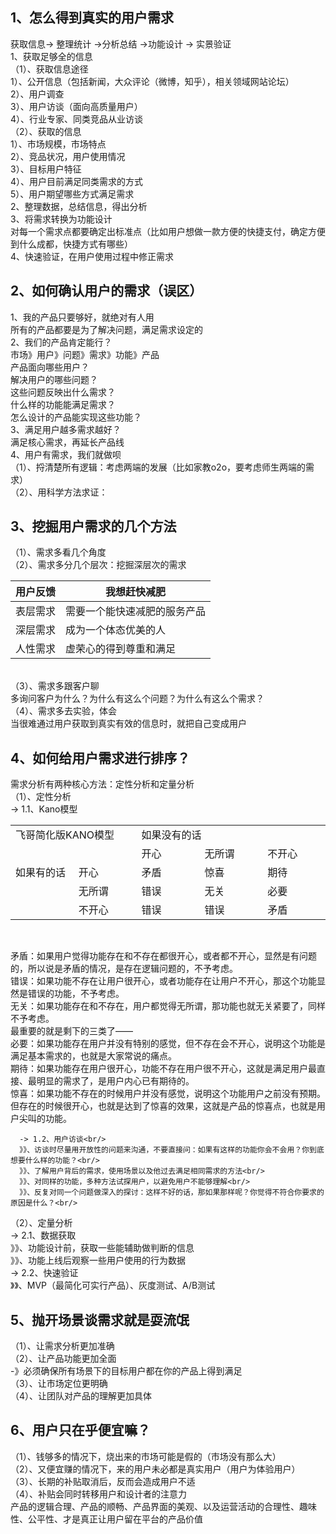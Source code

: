 ## 1、怎么得到真实的用户需求
获取信息-> 整理统计 ->分析总结 ->功能设计 -> 实景验证<br/>
1、获取足够全的信息<br/>
 （1）、获取信息途径<br/>
    1）、公开信息（包括新闻，大众评论（微博，知乎），相关领域网站论坛）<br/>
    2）、用户调查<br/>
    3）、用户访谈（面向高质量用户）<br/>
    4）、行业专家、同类竞品从业访谈<br/>
  （2）、获取的信息<br/>
    1）、市场规模，市场特点<br/>
    2）、竞品状况，用户使用情况<br/>
    3）、目标用户特征<br/>
    4）、用户目前满足同类需求的方式<br/>
    5）、用户期望哪些方式满足需求<br/>
2、整理数据，总结信息，得出分析<br/>
3、将需求转换为功能设计<br/>
对每一个需求点都要确定出标准点（比如用户想做一款方便的快捷支付，确定方便到什么成都，快捷方式有哪些）<br/>
4、快速验证，在用户使用过程中修正需求<br/>

## 2、如何确认用户的需求（误区）
1、我的产品只要够好，就绝对有人用<br/>
所有的产品都要是为了解决问题，满足需求设定的<br/>
2、我们的产品肯定能行？<br/>
市场》用户》问题》需求》功能》产品<br/>
产品面向哪些用户？<br/>
解决用户的哪些问题？<br/>
这些问题反映出什么需求？<br/>
什么样的功能能满足需求？<br/>
怎么设计的产品能实现这些功能？<br/>
3、满足用户越多需求越好？<br/>
满足核心需求，再延长产品线<br/>
4、用户有需求，我们就做呗<br/>
（1）、捋清楚所有逻辑：考虑两端的发展（比如家教o2o，要考虑师生两端的需求）<br/>
（2）、用科学方法求证：<br/>

## 3、挖掘用户需求的几个方法<br/>
（1）、需求多看几个角度<br/>
（2）、需求多分几个层次：挖掘深层次的需求<br/>

| 用户反馈 | 我想赶快减肥 |
|--|--|
| 表层需求 |需要一个能快速减肥的服务产品  |
|深层需求|成为一个体态优美的人|
|人性需求|虚荣心的得到尊重和满足|

<br/> 
（3）、需求多跟客户聊<br/>
多询问客户为什么？为什么有这么个问题？为什么有这么个需求？<br/>
（4）、需求多去实验，体会<br/>
当很难通过用户获取到真实有效的信息时，就把自己变成用户<br/>

## 4、如何给用户需求进行排序？
需求分析有两种核心方法：定性分析和定量分析<br/>
（1）、定性分析<br/>
   -> 1.1、Kano模型<br/>
   
   <table data-sort="sortDisabled">
       <tbody>
           <tr class="firstRow">
               <td valign="top" colspan="2" rowspan="2" style="word-break: break-all;">
                   飞哥简化版KANO模型
               </td>
               <td valign="top" rowspan="1" colspan="3" style="word-break: break-all;" width="180">
                   如果没有的话
               </td>
           </tr>
           <tr>
               <td width="180" valign="top" style="word-break: break-all;">
                   开心
               </td>
               <td width="180" valign="top" style="word-break: break-all;">
                   无所谓
               </td>
               <td width="180" valign="top" style="word-break: break-all;">
                   不开心
               </td>
           </tr>
           <tr>
               <td valign="top" colspan="1" rowspan="3" width="180" style="word-break: break-all;">
                   如果有的话<br/>
               </td>
               <td width="180" valign="top" style="word-break: break-all;">
                   开心
               </td>
               <td width="180" valign="top" style="word-break: break-all;">
                   矛盾
               </td>
               <td width="180" valign="top" style="word-break: break-all;">
                   惊喜
               </td>
               <td width="180" valign="top" style="word-break: break-all;">
                   期待
               </td>
           </tr>
           <tr>
               <td width="180" valign="top" style="word-break: break-all;">
                   无所谓
               </td>
               <td width="180" valign="top" style="word-break: break-all;">
                   错误
               </td>
               <td width="180" valign="top" style="word-break: break-all;">
                   无关
               </td>
               <td width="180" valign="top" style="word-break: break-all;">
                   必要
               </td>
           </tr>
           <tr>
               <td valign="top" colspan="1" rowspan="1" width="180" style="word-break: break-all;">
                   不开心
               </td>
               <td valign="top" colspan="1" rowspan="1" width="180" style="word-break: break-all;">
                   错误
               </td>
               <td valign="top" colspan="1" rowspan="1" width="180" style="word-break: break-all;">
                   错误
               </td>
               <td valign="top" colspan="1" rowspan="1" width="180" style="word-break: break-all;">
                   矛盾
               </td>
           </tr>
       </tbody>
   </table>
   <p>
       <br/>
   </p>
   
   
   矛盾：如果用户觉得功能存在和不存在都很开心，或者都不开心，显然是有问题的，所以说是矛盾的情况，是存在逻辑问题的，不予考虑。<br/>
   错误：如果功能不存在让用户很开心，或者功能存在让用户不开心，那这个功能显然是错误的功能，不予考虑。<br/>
   无关：如果功能存在和不存在，用户都觉得无所谓，那功能也就无关紧要了，同样不予考虑。<br/>
   最重要的就是剩下的三类了——<br/>
   必要：如果功能存在用户并没有特别的感觉，但不存在会不开心，说明这个功能是满足基本需求的，也就是大家常说的痛点。<br/>
   期待：如果功能存在用户很开心，功能不存在用户很不开心，这就是满足用户最直接、最明显的需求了，是用户内心已有期待的。<br/>
   惊喜：如果功能不存在的时候用户并没有感觉，说明这个功能用户之前没有预期。但存在的时候很开心，也就是达到了惊喜的效果，这就是产品的惊喜点，也就是用户尖叫的功能。<br/>
   
      -> 1.2、用户访谈<br/>
      》》、访谈时尽量用开放性的问题来沟通，不要直接问：如果有这样的功能你会不会用？你到底想要什么样的功能？<br/>
      》》、了解用户背后的需求，使用场景以及他过去满足相同需求的方法<br/>
      》》、对同样的功能，多种方法试探用户，以避免用户不能够理解<br/>
      》》、反复对同一个问题做深入的探讨：这样不好的话，那如果那样呢？你觉得不符合你要求的原因是什么？<br/>

（2）、定量分析<br/>
    -> 2.1、数据获取<br/>
    》》、功能设计前，获取一些能辅助做判断的信息<br/>
    》》、功能上线后观察一些用户使用的行为数据<br/>
    -> 2.2、快速验证<br/>
    》》、MVP（最简化可实行产品）、灰度测试、A/B测试<br/>

## 5、抛开场景谈需求就是耍流氓
（1）、让需求分析更加准确<br/>
（2）、让产品功能更加全面<br/>
-》必须确保所有场景下的目标用户都在你的产品上得到满足<br/>
（3）、让市场定位更明确<br/>
（4）、让团队对产品的理解更加具体<br/>

## 6、用户只在乎便宜嘛？
（1）、钱够多的情况下，烧出来的市场可能是假的（市场没有那么大）<br/>
（2）、又便宜赚的情况下，来的用户未必都是真实用户（用户为体验用户）<br/>
（3）、长期的补贴取消后，反而会造成用户不适<br/>
（4）、补贴会同时转移用户和设计者的注意力<br/>
产品的逻辑合理、产品的顺畅、产品界面的美观、以及运营活动的合理性、趣味性、公平性、才是真正让用户留在平台的产品价值<br/>      
   


